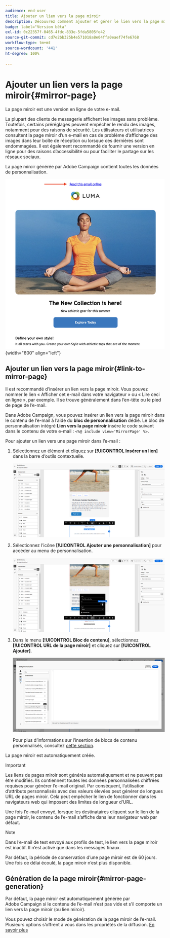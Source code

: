 ```yaml
---
audience: end-user
title: Ajouter un lien vers la page miroir
description: Découvrez comment ajouter et gérer le lien vers la page miroir.
badge: label="Version bêta"
exl-id: 0c22357f-0465-4fdc-833e-5fda5805fe42
source-git-commit: cd7e2bb325b4e571018a8e04ffa0eaef74fe6768
workflow-type: tm+mt
source-wordcount: '441'
ht-degree: 100%

---
```


# Ajouter un lien vers la page miroir{#mirror-page}

La page miroir est une version en ligne de votre e-mail.

La plupart des clients de messagerie affichent les images sans problème. Toutefois, certains préréglages peuvent empêcher le rendu des images, notamment pour des raisons de sécurité. Les utilisateurs et utilisatrices consultent la page miroir d’un e-mail en cas de problème d’affichage des images dans leur boîte de réception ou lorsque ces dernières sont endommagées. Il est également recommandé de fournir une version en ligne pour des raisons d’accessibilité ou pour faciliter le partage sur les réseaux sociaux.

La page miroir générée par Adobe Campaign contient toutes les données de personnalisation.

![exemple de lien miroir](assets/mirror-page-link.png){width="600" align="left"}

## Ajouter un lien vers la page miroir{#link-to-mirror-page}

Il est recommandé d’insérer un lien vers la page miroir. Vous pouvez nommer le lien « Afficher cet e-mail dans votre navigateur » ou « Lire ceci en ligne », par exemple. Il se trouve généralement dans l’en-tête ou le pied de page de l’e-mail.

Dans Adobe Campaign, vous pouvez insérer un lien vers la page miroir dans le contenu de l’e-mail à l’aide du **bloc de personnalisation** dédié. Le bloc de personnalisation intégré **Lien vers la page miroir** insère le code suivant dans le contenu de votre e-mail : `<%@ include view='MirrorPage' %>`.

Pour ajouter un lien vers une page miroir dans l’e-mail :

1. Sélectionnez un élément et cliquez sur **[!UICONTROL Insérer un lien]** dans la barre d’outils contextuelle.

   ![](assets/message-tracking-mirror-page.png)

1. Sélectionnez l’icône **[!UICONTROL Ajouter une personnalisation]** pour accéder au menu de personnalisation.

   ![](assets/message-tracking-mirror-page_2.png)

1. Dans le menu **[!UICONTROL Bloc de contenu]**, sélectionnez **[!UICONTROL URL de la page miroir]** et cliquez sur **[!UICONTROL Ajouter]**.

   ![](assets/message-tracking-mirror-page_3.png)

   Pour plus d’informations sur l’insertion de blocs de contenu personnalisés, consultez [cette section](../personalization/personalize.md#personalize-emails).

La page miroir est automatiquement créée.

>[!IMPORTANT]
>
>Les liens de pages miroir sont générés automatiquement et ne peuvent pas être modifiés. Ils contiennent toutes les données personnalisées chiffrées requises pour générer l’e-mail original. Par conséquent, l’utilisation d’attributs personnalisés avec des valeurs élevées peut générer de longues URL de pages miroir. Cela peut empêcher le lien de fonctionner dans les navigateurs web qui imposent des limites de longueur d’URL.

Une fois l’e-mail envoyé, lorsque les destinataires cliquent sur le lien de la page miroir, le contenu de l’e-mail s’affiche dans leur navigateur web par défaut.

>[!NOTE]
>
>Dans l’e-mail de test envoyé aux profils de test, le lien vers la page miroir est inactif. Il n’est activé que dans les messages finaux.

Par défaut, la période de conservation d’une page miroir est de 60 jours. Une fois ce délai écoulé, la page miroir n’est plus disponible.


## Génération de la page miroir{#mirror-page-generation}

Par défaut, la page miroir est automatiquement générée par Adobe Campaign si le contenu de l’e-mail n’est pas vide et s’il comporte un lien vers la page miroir (ou lien miroir).

Vous pouvez choisir le mode de génération de la page miroir de l’e-mail. Plusieurs options s’offrent à vous dans les propriétés de la diffusion. [En savoir plus](../advanced-settings/delivery-settings.md#mirror)

